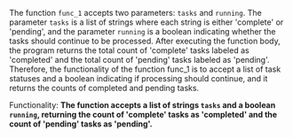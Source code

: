 The function `func_1` accepts two parameters: `tasks` and `running`. The parameter `tasks` is a list of strings where each string is either 'complete' or 'pending', and the parameter `running` is a boolean indicating whether the tasks should continue to be processed. After executing the function body, the program returns the total count of 'complete' tasks labeled as 'completed' and the total count of 'pending' tasks labeled as 'pending'. Therefore, the functionality of the function func_1 is to accept a list of task statuses and a boolean indicating if processing should continue, and it returns the counts of completed and pending tasks. 

Functionality: **The function accepts a list of strings `tasks` and a boolean `running`, returning the count of 'complete' tasks as 'completed' and the count of 'pending' tasks as 'pending'.**